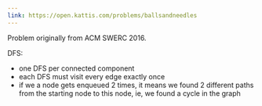 ```yaml
---
link: https://open.kattis.com/problems/ballsandneedles
---
```


Problem originally from ACM SWERC 2016.

DFS:
- one DFS per connected component
- each DFS must visit every edge exactly once
- if we a node gets enqueued 2 times, it means we found 2 different paths from the starting node to this node, ie, we found a cycle in the graph
